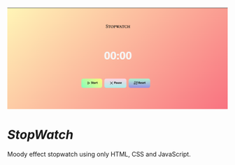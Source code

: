 ![alt text](https://github.com/madhurjyasarma/StopWatch/blob/master/assets/readMePic.png?raw=true)

# *StopWatch*
Moody effect stopwatch using only HTML, CSS and JavaScript.
